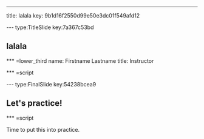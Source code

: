 ---
title: lalala
key: 9b1d16f2550d99e50e3dc01f549afd12


--- type:TitleSlide key:7a367c53bd
## lalala

*** =lower_third
name: Firstname Lastname
title: Instructor

*** =script



--- type:FinalSlide key:54238bcea9
## Let's practice!

*** =script

Time to put this into practice.

